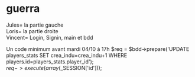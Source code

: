 # guerra

Jules= la partie gauche <br>
Loris= la partie droite <br>
Vincent= Login, Signin, main et bdd <br>

Un code minimum avant mardi 04/10 à 17h
$req = $bdd->prepare('UPDATE players_stats SET crea_indu=crea_indu+1 WHERE players.id=players_stats.player_id');<br>
$req->execute(array($_SESSION['id'])); 
